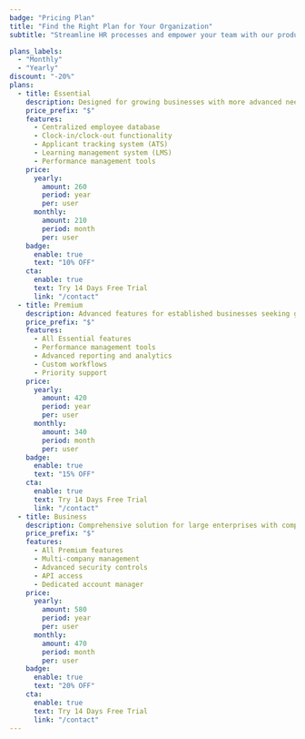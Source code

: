 ```yaml
---
badge: "Pricing Plan"
title: "Find the Right Plan for Your Organization"
subtitle: "Streamline HR processes and empower your team with our products. Effortlessly manage employee data, and more."

plans_labels:
  - "Monthly"
  - "Yearly"
discount: "-20%"
plans:
  - title: Essential
    description: Designed for growing businesses with more advanced needs.
    price_prefix: "$"
    features:
      - Centralized employee database
      - Clock-in/clock-out functionality
      - Applicant tracking system (ATS)
      - Learning management system (LMS)
      - Performance management tools
    price:
      yearly:
        amount: 260
        period: year
        per: user
      monthly:
        amount: 210
        period: month
        per: user
    badge:
      enable: true
      text: "10% OFF"
    cta:
      enable: true
      text: Try 14 Days Free Trial
      link: "/contact"
  - title: Premium
    description: Advanced features for established businesses seeking growth
    price_prefix: "$"
    features:
      - All Essential features
      - Performance management tools
      - Advanced reporting and analytics
      - Custom workflows
      - Priority support
    price:
      yearly:
        amount: 420
        period: year
        per: user
      monthly:
        amount: 340
        period: month
        per: user
    badge:
      enable: true
      text: "15% OFF"
    cta:
      enable: true
      text: Try 14 Days Free Trial
      link: "/contact"
  - title: Business
    description: Comprehensive solution for large enterprises with complex needs
    price_prefix: "$"
    features:
      - All Premium features 
      - Multi-company management
      - Advanced security controls
      - API access
      - Dedicated account manager
    price:
      yearly:
        amount: 580
        period: year
        per: user
      monthly:
        amount: 470
        period: month
        per: user
    badge:
      enable: true
      text: "20% OFF"
    cta:
      enable: true
      text: Try 14 Days Free Trial
      link: "/contact"
---
```

